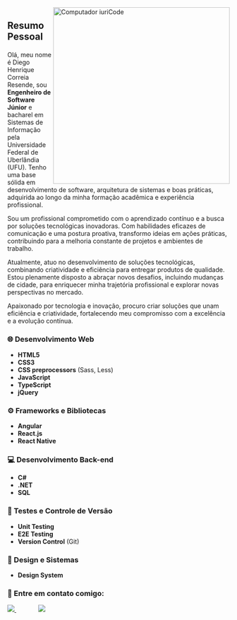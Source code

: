 <img src="https://raw.githubusercontent.com/MicaelliMedeiros/micaellimedeiros/master/image/computer-illustration.png" min-width="400px" max-width="400px" width="400px" align="right" alt="Computador iuriCode">

<h2 style="margin-bottom: 20px;">Resumo Pessoal</h2>

<p align="left"> 
  Olá, meu nome é Diego Henrique Correia Resende, sou <strong>Engenheiro de Software Júnior</strong> e bacharel em Sistemas de Informação pela Universidade Federal de Uberlândia (UFU). Tenho uma base sólida em desenvolvimento de software, arquitetura de sistemas e boas práticas, adquirida ao longo da minha formação acadêmica e experiência profissional.

Sou um profissional comprometido com o aprendizado contínuo e a busca por soluções tecnológicas inovadoras. Com habilidades eficazes de comunicação e uma postura proativa, transformo ideias em ações práticas, contribuindo para a melhoria constante de projetos e ambientes de trabalho.

Atualmente, atuo no desenvolvimento de soluções tecnológicas, combinando criatividade e eficiência para entregar produtos de qualidade. Estou plenamente disposto a abraçar novos desafios, incluindo mudanças de cidade, para enriquecer minha trajetória profissional e explorar novas perspectivas no mercado.

Apaixonado por tecnologia e inovação, procuro criar soluções que unam eficiência e criatividade, fortalecendo meu compromisso com a excelência e a evolução contínua.
</p>

<section>
  <h3>🌐 Desenvolvimento Web</h3>
  <ul>
    <li><strong>HTML5</strong></li>
    <li><strong>CSS3</strong></li>
    <li><strong>CSS preprocessors</strong> (Sass, Less)</li>
    <li><strong>JavaScript</strong></li>
    <li><strong>TypeScript</strong></li>
    <li><strong>jQuery</strong></li>
  </ul>
</section>

<section>
  <h3>⚙️ Frameworks e Bibliotecas</h3>
  <ul>
    <li><strong>Angular</strong></li>
    <li><strong>React.js</strong></li>
    <li><strong>React Native</strong></li>
  </ul>
</section>

<section>
  <h3>💻 Desenvolvimento Back-end</h3>
  <ul>
    <li><strong>C#</strong></li>
    <li><strong>.NET</strong></li>
    <li><strong>SQL</strong></li>
  </ul>
</section>

<section>
  <h3>🧪 Testes e Controle de Versão</h3>
  <ul>
    <li><strong>Unit Testing</strong></li>
    <li><strong>E2E Testing</strong></li>
    <li><strong>Version Control</strong> (Git)</li>
  </ul>
</section>

<section>
  <h3>🎨 Design e Sistemas</h3>
  <ul>
    <li><strong>Design System</strong></li>
  </ul>
</section>

<section>
   <h3>💼 Entre em contato comigo: </h3>
</section>

<p align="left">
  <a href="https://www.linkedin.com/in/diego-henrique-24b8a51ba/" alt="Linkedin" target="_blank" style="margin-right: 50px;">
    <img src="https://img.shields.io/badge/-Linkedin-0e76a8?style=flat-square&logo=Linkedin&logoColor=white" />
  </a>

  <a href="https://www.instagram.com/diego_henrique189/" alt="Instagram" target="_blank">
    <img src="https://img.shields.io/badge/-Instagram-DF0174?style=flat-square&labelColor=DF0174&logo=instagram&logoColor=white" />
  </a>
</p>

